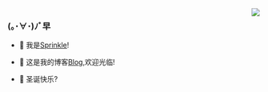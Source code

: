 <img align="right" src="https://github-readme-stats.vercel.app/api?username=ficowshen&show_icons=true&icon_color=CE1D2D&text_color=718096&bg_color=ffffff&hide_title=true" />

### (｡･∀･)ﾉﾞ早

- 🎉 我是[Sprinkle](https://space.bilibili.com/504151731/)!

- 🌱 这是我的博客[Blog](http://pntang.github.io/),欢迎光临!

- 🎄 圣诞快乐?
